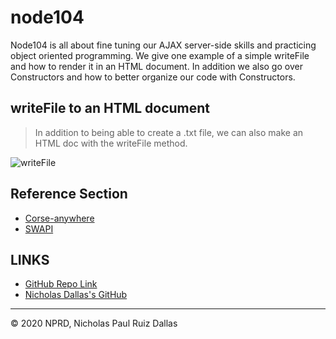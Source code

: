 # node104
Node104 is all about fine tuning our AJAX server-side skills and practicing object oriented programming. We give one example of a simple writeFile and how to render it in an HTML document. In addition we also go over Constructors and how to better organize our code with Constructors. 

## writeFile to an HTML document

> In addition to being able to create a .txt file, we can also make an HTML doc with the writeFile method. 

![writeFile](./video/writeFile.gif)



## Reference Section 
- [Corse-anywhere](https://github.com/aydinsenih/cors-anywhere)
- [SWAPI](https://swapi.dev/documentation#javascript)

## LINKS

- [GitHub Repo Link](https://github.com/nicholasd-uci/node104)
- [Nicholas Dallas's GitHub](https://github.com/nicholasd-uci)

- - -
© 2020 NPRD, Nicholas Paul Ruiz Dallas